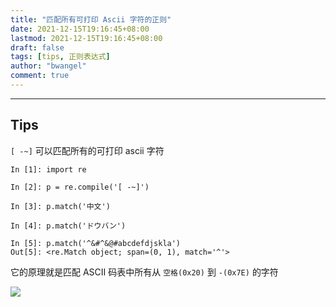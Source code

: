```yaml
---
title: "匹配所有可打印 Ascii 字符的正则"
date: 2021-12-15T19:16:45+08:00
lastmod: 2021-12-15T19:16:45+08:00
draft: false
tags: [tips, 正则表达式]
author: "bwangel"
comment: true
---
```


<!--more-->

---

## Tips

`[ -~]` 可以匹配所有的可打印 ascii 字符

```
In [1]: import re

In [2]: p = re.compile('[ -~]')

In [3]: p.match('中文')

In [4]: p.match('ドウバン')

In [5]: p.match('^&#^&@#abcdefdjskla')
Out[5]: <re.Match object; span=(0, 1), match='^'>
```

它的原理就是匹配 ASCII 码表中所有从 `空格(0x20)` 到 `-(0x7E)` 的字符

![](https://passage-1253400711.cos.ap-beijing.myqcloud.com//2021-12-15-191941.png)
